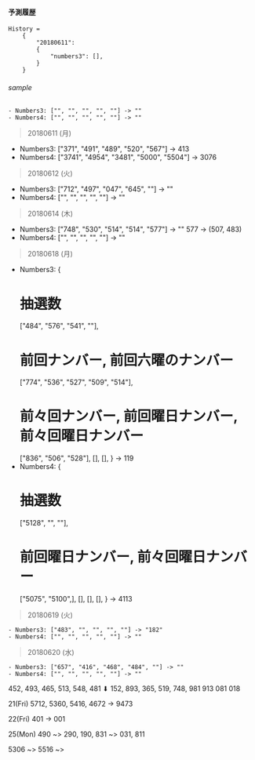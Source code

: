 #### 予測履歴

```
History =
    {
        "20180611":
        {
            "numbers3": [],
        }
    }
```

###### sample
```
- Numbers3: ["", "", "", "", ""] -> ""
- Numbers4: ["", "", "", "", ""] -> ""
```

> 20180611 (月)
- Numbers3: ["371", "491", "489", "520", "567"]       -> 413
- Numbers4: ["3741", "4954", "3481", "5000", "5504"]  -> 3076

> 20180612 (火)
- Numbers3: ["712", "497", "047", "645", ""] -> ""
- Numbers4: ["", "", "", "", ""] -> ""


> 20180614 (木)
- Numbers3: ["748", "530", "514", "514", "577"] -> ""
577 -> (507, 483)
- Numbers4: ["", "", "", "", ""] -> ""

> 20180618 (月)
- Numbers3: {
    # 抽選数
    ["484", "576", "541", ""],
    # 前回ナンバー, 前回六曜のナンバー
    ["774", "536", "527", "509", "514"],
    # 前々回ナンバー, 前回曜日ナンバー, 前々回曜日ナンバー
    ["836", "506", "528"],
    [],
    [],
} -> 119
- Numbers4: {
    # 抽選数
    ["5128", "", ""],
    # 前回曜日ナンバー, 前々回曜日ナンバー
    ["5075", "5100",],
    [],
    [],
    [],
} -> 4113


> 20180619 (火)
```
- Numbers3: ["483", "", "", "", ""] -> "182"
- Numbers4: ["", "", "", "", ""] -> ""
```

> 20180620 (水)
```
- Numbers3: ["657", "416", "468", "484", ""] -> ""
- Numbers4: ["", "", "", "", ""] -> ""
```

452, 493, 465, 513, 548, 481
⬇︎︎︎︎︎︎︎
152, 893, 365, 519, 748, 981
               913       081
                         018


21(Fri)
5712, 5360, 5416, 4672 -> 9473

22(Fri)
401 -> 001

25(Mon)
490 ~> 290, 190,
831 ~> 031, 811

5306 ~>
5516 ~>